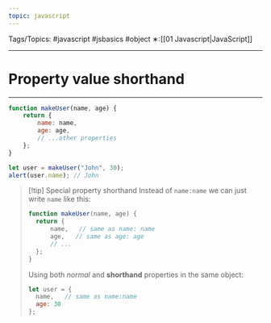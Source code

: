 ```yaml
---
topic: javascript
---
```

Tags/Topics: #javascript #jsbasics #object
∗:[[01 Javascript|JavaScript]] 

---
# Property value shorthand

--- 
```javascript
function makeUser(name, age) {
	return {
		name: name,
		age: age,
		// ...other properties
	};
}

let user = makeUser("John", 30);
alert(user.name); // John
```

>[!tip] Special property shorthand
>Instead of `name:name` we can just write `name` like this:
>```javascript
>function makeUser(name, age) {
>	return {
>		name,   // same as name: name
>		age,   // same as age: age
>		// ...
>	};
>}
>```
>Using both _normal_ and __shorthand__ properties in the same object:
>```javascript
>let user = {
>	name,   // same as name:name
>	age: 30
>};
>```

